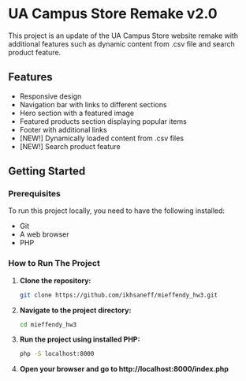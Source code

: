 # UA Campus Store Remake v2.0

This project is an update of the UA Campus Store website remake with additional features such as dynamic content from .csv file and search product feature.

## Features
- Responsive design
- Navigation bar with links to different sections
- Hero section with a featured image
- Featured products section displaying popular items
- Footer with additional links
- [NEW!] Dynamically loaded content from .csv files
- [NEW!] Search product feature

## Getting Started

### Prerequisites
To run this project locally, you need to have the following installed:
- Git
- A web browser
- PHP

### How to Run The Project

1. **Clone the repository:**
    ```bash
    git clone https://github.com/ikhsaneff/mieffendy_hw3.git
    ```

2. **Navigate to the project directory:**
    ```bash
    cd mieffendy_hw3
    ```

3. **Run the project using installed PHP:**
    ```bash
    php -S localhost:8000
    ```

4. **Open your browser and go to http://localhost:8000/index.php**
